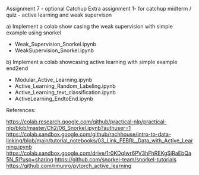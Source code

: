 Assignment 7 - optional Catchup Extra assignment 1- for catchup midterm / quiz - active learning and weak supervison

a) Implement a colab show casing the weak supervision with simple example using snorkel
- Weak_Supervision_Snorkel.ipynb
- WeakSupervision_Snorkel.ipynb

b) Implement a colab showcasing active learning with simple example end2end
- Modular_Active_Learning.ipynb
- Active_Learning_Random_Labeling.ipynb
- Active_Learning_text_classification.ipynb
- ActiveLearning_EndtoEnd.ipynb

References:

https://colab.research.google.com/github/practical-nlp/practical-nlp/blob/master/Ch2/06_Snorkel.ipynb?authuser=1 
https://colab.sandbox.google.com/github/rachhouse/intro-to-data-linking/blob/main/tutorial_notebooks/03_Link_FEBRL_Data_with_Active_Learning.ipynb 
https://colab.sandbox.google.com/drive/1r0KDqIwr6PV3hFhREKgSjRaEbQa5N_5I?usp=sharing
https://github.com/snorkel-team/snorkel-tutorials
https://github.com/rmunro/pytorch_active_learning
